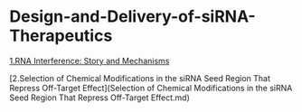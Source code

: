 # Design-and-Delivery-of-siRNA-Therapeutics
[1.RNA Interference: Story and Mechanisms](https://github.com/zcgkiller/Design-and-Delivery-of-siRNA-Therapeutics/blob/main/RNA%20Interference%20Story%20and%20Mechanisms.md)

[2.Selection of Chemical Modifications in the siRNA Seed Region That Repress Off-Target Effect](Selection of Chemical Modifications in the siRNA Seed Region That Repress Off-Target Effect.md)

